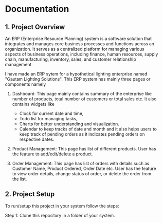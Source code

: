 <h1>Documentation</h1>
<h2>1. Project Overview</h2>
<p>An ERP (Enterprise Resource Planning) system is a software solution that integrates and manages core business processes and functions across an organization. It serves as a centralized platform for managing various aspects of business operations, including finance, human resources, supply chain, manufacturing, inventory, sales, and customer relationship management.</p>
<p>I have made an ERP sytem for a hypothetical lighting enterprise named "Gautam Lighting Solutions". This ERP system has mainly three pages or components namely
<ol><li><p>Dashboard: This page mainly contains summary of the enterprise like number of products, total number of customers or total sales etc. It also contains widgets like <ul><li>Clock for current date and time,</li> <li>Todo list for managing tasks,</li> <li>Charts for better understanding and visualization.</li><li>Calendar to keep tracks of date and month and it also helps users to keep track of pending orders as it indicates pending orders on respective dates.</li></ul></p></li>
<li><p>Product Management: This page has list of different products. User has the feature to add/edit/delete a product.</p></li>
<li><p>Order Management: This page has list of orders with details such as Customer Name, Product Ordered, Order Date etc. User has the feature to view order details, change status of order, or delete the order from the list.</p></li></ol>

<h2>2. Project Setup</h2>
<p> To run/setup this project in your system follow the steps:</p>
<p>Step 1: Clone this repository in a folder of your system.</p>
